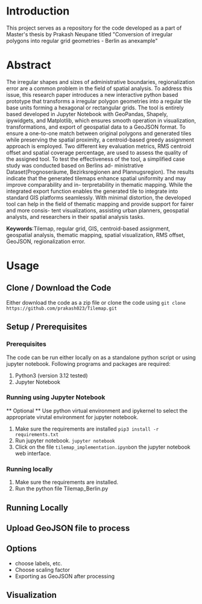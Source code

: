 # Introduction
This project serves as a repository for the code developed as a part of Master's thesis by Prakash Neupane titled "Conversion of irregular polygons into regular grid geometries - Berlin as anexample"

# Abstract
The irregular shapes and sizes of administrative boundaries, regionalization error are a common
problem in the field of spatial analysis. To address this issue, this research paper introduces a new
interactive python based prototype that transforms a irregular polygon geometries into a regular
tile base units forming a hexagonal or rectangular grids. The tool is entirely based developed in
Jupyter Notebook with GeoPandas, Shapely, ipywidgets, and Matplotlib, which ensures smooth
operation in visualization, transformations, and export of geospatial data to a GeoJSON format.
To ensure a one-to-one match between original polygons and generated tiles while preserving
the spatial proximity, a centroid-based greedy assignment approach is employed. Two different
key evaluation metrics, RMS centroid offset and spatial coverage percentage, are used to assess
the quality of the assigned tool.
To test the effectiveness of the tool, a simplified case study was conducted based on Berlins ad-
ministrative Dataset(Prognoseräume, Bezirksregionen and Plannugsregion). The results indicate
that the generated tilemaps enhance spatial uniformity and may improve comparability and in-
terpretability in thematic mapping. While the integrated export function enables the generated
tile to integrate into standard GIS platforms seamlessly. With minimal distortion, the developed
tool can help in the field of thematic mapping and provide support for fairer and more consis-
tent visualizations, assisting urban planners, geospatial analysts, and researchers in their spatial
analysis tasks.

**Keywords**:Tilemap, regular grid, GIS, centroid-based assignment, geospatial analysis, thematic
mapping, spatial visualization, RMS offset, GeoJSON, regionalization error.

# Usage

## Clone / Download the Code
Either download the code as a zip file or clone the code using `git clone https://github.com/prakash023/Tilemap.git`

## Setup / Prerequisites

### Prerequisites
The code can be run either locally on as a standalone python script or using jupyter notebook. Following programs and packages are required:
1. Python3 (version 3.12 tested)
2. Jupyter Notebook
### Running using Jupyter Notebook
** Optional **
Use python virtual environment and ipykernel to select the appropriate virutal environment for jupyter notebook.

1. Make sure the requirements are installed `pip3 install -r requirements.txt`
2. Run jupyter notebook. `jupyter notebook`
3. Click on the file `tilemap_implementation.ipynb`on the jupyter notebook web interface.


### Running locally
1. Make sure the requirements are installed.
2. Run the python file Tilemap_Berlin.py

## Running Locally

## Upload GeoJSON file to process

## Options
- choose labels, etc.
- Choose scaling factor
- Exporting as GeoJSON after processing

## Visualization



## 
